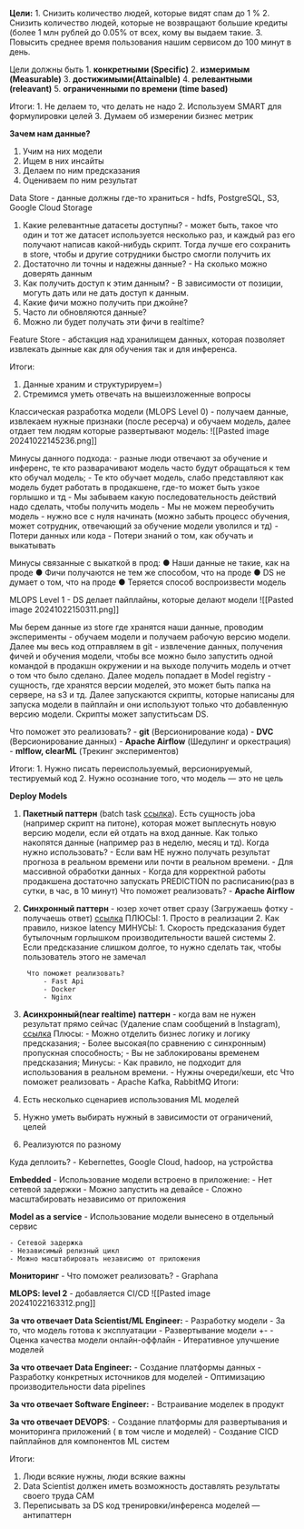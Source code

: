 
**Цели:** 
	 1. Снизить количество людей, которые видят спам до 1 % 
	 2. Снизить количество людей, которые не возвращают большие кредиты (более 1 млн рублей до 0.05% от всех, кому вы выдаем  такие.
	 3. Повысить среднее время пользования нашим сервисом до 100 минут в день.
 
 Цели должны быть
	 1. **конкретными (Specific)**
	 2. **измеримым (Measurable)**
	 3. **достижимыми(Attainalble)**
	 4. **релевантными (releavant)**
	 5. **ограниченными по времени (time based)**

Итоги:
	1. Не делаем то, что делать не надо
	2. Используем SMART для формулировки целей
	3. Думаем об измерении бизнес метрик


**Зачем нам данные?**
1. Учим на них модели
2. Ищем в них инсайты
3. Делаем по ним предсказания
4. Оцениваем по ним результат

Data Store - данные должны где-то храниться - hdfs, PostgreSQL, S3, Google Cloud Storage

1. Какие релевантные датасеты доступны? - может быть, такое что один и тот же датасет используется несколько раз, и каждый раз его получают написав какой-нибудь скрипт. Тогда лучше его сохранить в store, чтобы и другие сотрудники быстро смогли получить их
2. Достаточно ли точны и надежны данные?  - На сколько можно доверять данным
3. Как получить доступ к этим данным? - В зависимости от позиции, могуть дать или не дать доступ к данным.
4. Какие фичи можно получить при джойне?
5. Часто ли обновляются данные?
6. Можно ли будет получать эти фичи в realtime?

Feature Store - абстакция над хранилищем данных, которая позволяет извлекать дынные как для обучения так и для инференса. 


Итоги:
1. Данные храним и структурируем=)
2. Стремимся уметь отвечать на вышеизложенные вопросы


Классическая разработка модели (MLOPS Level 0) - получаем данные, извлекаем нужные признаки (после ресерча) и обучаем модель, далее отдает тем людям которые развертывают модель:
![[Pasted image 20241022145236.png]]

Минусы данного подхода:
	- разные люди отвечают за обучение и инференс, те кто разварачивают модель часто будут обращаться к тем кто обучал модель;
	- Те кто обучает модель, слабо представляют как модель будет работать в продакшене, где-то может быть узкое горлышко и тд
	- Мы забываем какую последовательность действий надо сделать, чтобы получить модель
	- Мы не можем переобучить модель - нужно все с нуля начинать (можно забыть процесс обучения, может сотрудник, отвечающий за обучение модели  уволился и тд)
	- Потери данных или кода
	- Потери знаний о том, как обучать и выкатывать

Минусы связанные с  выкаткой в прод:
	● Наши данные не такие, как на проде
	● Фичи получаются не тем же способом, что на проде
	● DS не думает о том, что на проде
	● Теряется способ воспроизвести модель


MLOPS Level 1 - DS делает пайплайны, которые делают модели
![[Pasted image 20241022150311.png]]



Мы берем данные из store где хранятся наши данные, проводим эксперименты - обучаем модели и получаем рабочую версию модели. Далее мы весь код отправляем в git - извлечение данных, получения фичей и обучения модели, чтобы все можно было запустить одной командой в продакшн окружении и на выходе получить модель и отчет о том что было сделано. Далее модель попадает в Model registry - сущность, где хранятся версии моделей, это может быть папка на сервере, на s3  и тд. Далее запускаются скрипты, которые написаны для запуска модели в пайплайн и они используют только что добавленную версию модели. Скрипты может запуститьсам DS. 

Что поможет это реализовать?
	- **git** (Версионирование  кода)
	- **DVC** (Версионирование  данных)
	- **Apache Airflow** (Шедулинг и оркестрация)
	- **mlflow, clearML** (Трекинг экспериментов)

Итоги:
	1. Нужно писать переиспользуемый, версионируемый, тестируемый код
	2. Нужно осознание того, что модель — это не цель


**Deploy Models**
1. **Пакетный паттерн** (batch task [ссылка]( https://github.com/mercari/ml-system-design-pattern/blob/master/Serving-patterns/Batch-pattern/design_en.md)). 
		Есть сущность joba (например скрипт на питоне), которая может выплеснуть новую версию модели, если ей отдать на вход данные. Как только накопятся данные (например раз в неделю, месяц и тд). 
		Когда нужно использовать?
			- Если вам НЕ нужно получать результат прогноза в реальном времени или почти в реальном времени.
			- Для массивной обработки данных
			- Когда для корректной работы продакшена достаточно
			запускать PREDICTION по расписанию(раз в сутки, в час, в 10
			минут)
		Что поможет реализовать? - **Apache Airflow**
		
2. **Синхронный паттерн** - юзер хочет ответ сразу (Загружаешь фотку - получаешь ответ) [ссылка](https://github.com/mercari/ml-system-design-pattern/blob/master/Serving-patterns/Synchronous-pattern/design_en.md) 
		ПЛЮСЫ:
			1. Просто в реализации
			2. Как правило, низкое latency
		МИНУСЫ:
			1. Скорость предсказания будет бутылочным горлышком производительности вашей системы
			2. Если предсказание слишком долгое, то нужно сделать так, чтобы пользователь этого не замечал
		
		Что поможет реализовать?
			- Fast Api
			- Docker
			- Nginx
3. **Асинхронный(near realtime) паттерн** - когда вам не нужен результат прямо сейчас (Удаление спам сообщений в Instagram), [ссылка]( https://github.com/mercari/ml-system-design-pattern/blob/master/Serving-patterns/Asynchronous-pattern/design_en.md)
		Плюсы:
			- Можно отделить бизнес логику и логику предсказания;
			- Более высокая(по сравнению с синхронным) пропускная способность;
			- Вы не заблокированы временем предсказания;
		Минусы:
			- Как правило, не подходит для использования в реальном времени.
			- Нужны очереди/кеши, etc
		Что поможет реализовать - Apache Kafka, RabbitMQ
Итоги:
1. Есть несколько сценариев использования ML моделей
2. Нужно уметь выбирать нужный в зависимости от ограничений, целей
3. Реализуются по разному

Куда деплоить? - Kebernettes, Google Cloud, hadoop, на устройства

**Embedded** - Использование модели встроено в приложение:
	- Нет сетевой задержки
	- Можно запустить на девайсе
	- Сложно масштабировать независимо от приложения

**Model as a service** - Использование модели вынесено в отдельный  сервис

	- Сетевой задержка
	- Независимый релизный цикл
	- Можно масштабировать независимо от приложения

**Мониторинг** - Что поможет реализовать? - Graphana

**MLOPS: level 2** - добавляется CI/CD 
![[Pasted image 20241022163312.png]]

**За что отвечает Data Scientist/ML Engineer:**
	- Разработку модели
	- За то, что модель готова к эксплуатации
	- Развертывание модели +-
	- Оценка качества модели онлайн-оффлайн
	- Итеративное улучшение моделей

**За что отвечает Data Engineer:**
	- Создание платформы данных
	- Разработку конкретных источников для моделей
	- Оптимизацию производительности data pipelines

**За что отвечает Software Engineer:**
	- Встраивание моделек в продукт


**За что отвечает DEVOPS**:
     - Создание платформы для развертывания и мониторинга приложений ( в том числе и моделей)
     - Создание CICD пайплайнов для компонентов  ML систем


Итоги:
1. Люди всякие нужны, люди всякие важны
2. Data Scientist должен иметь возможность доставлять результаты своего труда САМ
3. Переписывать за DS код тренировки/инференса моделей — антипаттерн